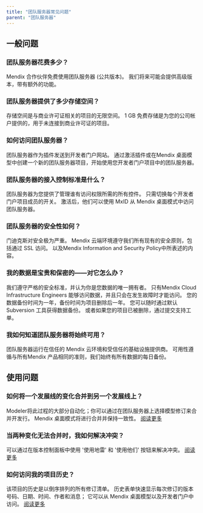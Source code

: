 ```yaml
---
title: "团队服务器常见问题"
parent: "团队服务器"
---
```



## 一般问题

### 团队服务器花费多少？

Mendix 合作伙伴免费使用团队服务器 (公共版本)。 我们将来可能会提供高级版本，带有额外的功能。

### 团队服务器提供了多少存储空间？

存储空间是与商业许可证相关的项目的无限空间。 1 GB 免费存储是为您的公司帐户提供的，用于未连接到商业许可证的项目。

### 如何访问团队服务器？

团队服务器作为插件发送到开发者门户网站。 通过激活插件或在Mendix 桌面模型中创建一个新的团队服务器项目，开始使用您开发者门户项目中的团队服务器。

### 团队服务器的接入控制标准是什么？

团队服务器为您提供了管理谁有访问权限所需的所有控件。 只需切换每个开发者门户项目成员的开关。 激活后，他们可以使用 MxID 从 Mendix 桌面模式中访问团队服务器。

### 团队服务器的安全性如何？

门迪克斯对安全极为严重。 Mendix 云端环境遵守我们所有现有的安全原则，包括通过 SSL 访问。 以及Mendix Information and Security Policy中所表述的内容。

### 我的数据是宝贵和保密的——对它怎么办？

我们遵守严格的安全标准，并认为你是您数据的唯一拥有者。 只有Mendix Cloud Infrastructure Engineers 能够访问数据，并且只会在发生故障时才能访问。 您的数据备份时间为一年，备份时间为项目删除后一年。 您可以随时通过默认Subversion 工具获得数据备份。 或者如果您的项目已被删除，通过提交支持工单。

### 我如何知道团队服务器将始终可用？

团队服务器运行在信任的 Mendix 云环境和受信任的基础设施提供商。 可用性遵循与所有Mendix 产品相同的准则，我们始终有所有数据的每日备份。

## 使用问题

### 如何将一个发展线的变化合并到另一个发展线上？

Modeler将此过程的大部分自动化；你可以通过在团队服务器上选择模型修订来合并开发行。 Mendix 桌面模式将进行合并并保持一致性。 [阅读更多](version-control)

### 当两种变化无法合并时，我如何解决冲突？

可以通过在版本控制面板中使用 '使用地雷' 和 '使用他们' 按钮来解决冲突。 [阅读更多](using-version-control-in-the-dm)

### 如何访问我的项目历史？

该项目的历史是以倒序排列的所有修订清单。 历史表单快速显示每次修订的版本号码、日期、时间、作者和消息； 它可以从 Mendix 桌面模型以及开发者门户中访问。 [阅读更多](using-version-control-in-the-dm)
